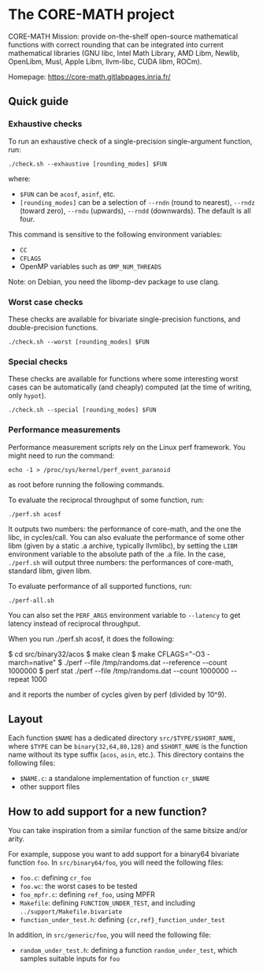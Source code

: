 # The CORE-MATH project

CORE-MATH Mission: provide on-the-shelf open-source mathematical
functions with correct rounding that can be integrated into current
mathematical libraries (GNU libc, Intel Math Library, AMD Libm,
Newlib, OpenLibm, Musl, Apple Libm, llvm-libc, CUDA libm, ROCm).

Homepage: https://core-math.gitlabpages.inria.fr/


## Quick guide

### Exhaustive checks

To run an exhaustive check of a single-precision single-argument
function, run:

    ./check.sh --exhaustive [rounding_modes] $FUN

where:
- `$FUN` can be `acosf`, `asinf`, etc.
- `[rounding_modes]` can be a selection of `--rndn` (round to
  nearest), `--rndz` (toward zero), `--rndu` (upwards), `--rndd`
  (downwards). The default is all four.

This command is sensitive to the following environment variables:
- `CC`
- `CFLAGS`
- OpenMP variables such as `OMP_NUM_THREADS`

Note: on Debian, you need the libomp-dev package to use clang.

### Worst case checks

These checks are available for bivariate single-precision functions,
and double-precision functions.

    ./check.sh --worst [rounding_modes] $FUN

### Special checks

These checks are available for functions where some interesting worst
cases can be automatically (and cheaply) computed (at the time of
writing, only `hypot`).

    ./check.sh --special [rounding_modes] $FUN

### Performance measurements

Performance measurement scripts rely on the Linux perf framework. You
might need to run the command:

    echo -1 > /proc/sys/kernel/perf_event_paranoid

as root before running the following commands.

To evaluate the reciprocal throughput of some function, run:

    ./perf.sh acosf

It outputs two numbers: the performance of core-math, and the one the
libc, in cycles/call. You can also evaluate the performance of some
other libm (given by a static .a archive, typically llvmlibc), by
setting the `LIBM` environment variable to the absolute path of the .a
file. In the case, `./perf.sh` will output three numbers: the
performances of core-math, standard libm, given libm.

To evaluate performance of all supported functions, run:

    ./perf-all.sh

You can also set the `PERF_ARGS` environment variable to `--latency`
to get latency instead of reciprocal throughput.

When you run ./perf.sh acosf, it does the following:

   $ cd src/binary32/acos
   $ make clean
   $ make CFLAGS="-O3 -march=native"
   $ ./perf --file /tmp/randoms.dat --reference --count 1000000
   $ perf stat ./perf --file /tmp/randoms.dat --count 1000000 --repeat 1000

and it reports the number of cycles given by perf (divided by 10^9).

## Layout

Each function `$NAME` has a dedicated directory
`src/$TYPE/$SHORT_NAME`, where `$TYPE` can be `binary{32,64,80,128}`
and `$SHORT_NAME` is the function name without its type suffix
(`acos`, `asin`, etc.). This directory contains the following files:
- `$NAME.c`: a standalone implementation of function `cr_$NAME`
- other support files


## How to add support for a new function?

You can take inspiration from a similar function of the same bitsize
and/or arity.

For example, suppose you want to add support for a binary64 bivariate
function `foo`. In `src/binary64/foo`, you will need the following
files:
- `foo.c`: defining `cr_foo`
- `foo.wc`: the worst cases to be tested
- `foo_mpfr.c`: defining `ref_foo`, using MPFR
- `Makefile`: defining `FUNCTION_UNDER_TEST`, and including `../support/Makefile.bivariate`
- `function_under_test.h`: defining `{cr,ref}_function_under_test`

In addition, in `src/generic/foo`, you will need the following file:
- `random_under_test.h`: defining a function `random_under_test`,
  which samples suitable inputs for `foo`
